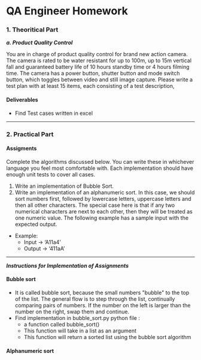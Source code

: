 # QA Engineer Homework

### 1. Theoritical Part

***a. Product Quality Control***

You are in charge of product quality control for brand new action camera.
The camera is rated to be water resistant for up to 100m, up to 15m vertical fall and guaranteed
battery life of 10 hours standby time or 4 hours filming time.
The camera has a power button, shutter button and mode switch button, which toggles between
video and still image capture.
Please write a test plan with at least 15 items, each consisting of a test description,

#### Deliverables
* Find Test cases written in excel

---
### 2. Practical Part

#### Assigments 
Complete the algorithms discussed below. You can write these in whichever language you feel most comfortable with. Each implementation should have enough unit tests to cover all cases.

1. Write an implementation of Bubble Sort.
2. Write an implementation of an alphanumeric sort. In this case, we should sort numbers first, followed by lowercase letters, uppercase letters and then all other characters. The special case here is that if any two numerical characters are next to each other, then they will be treated as one numeric value. The following example has a sample input with the expected output.
* Example: 
    * Input -> ‘A11a4’
    * Output -> ‘411aA’

---
***Instructions for Implementation of Assignments*** 

#### Bubble sort
* It is called bubble sort, because the small numbers "bubble" to the top of the list. The general flow is to step through the list, continually comparing pairs of numbers. If the number on the left is larger than the number on the right, swap them and continue.
* Find implementation in bubble_sort.py python file : 
    * a function called bubble_sort()
    * This function will take in a list as an argument
    * This function will return a sorted list using the bubble sort algorithm


#### Alphanumeric sort

